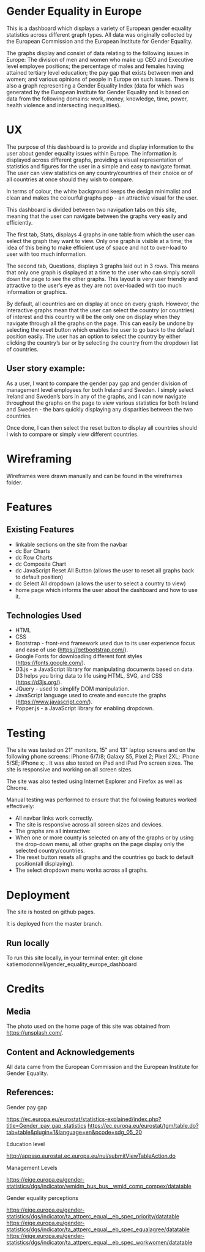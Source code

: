 # Gender Equality in Europe

This is a dashboard which displays a variety of European gender equality statistics across different graph types. All data was originally collected by the European Commission and the European Institute for Gender Equality.

The graphs display and consist of data relating to the following issues in Europe: The division of men and women who make up CEO and Executive level employee positions; the percentage of males and females having attained tertiary level education; the pay gap that exists between men and women; and various opinions of people in Europe on such issues. There is also a graph representing a Gender Equality Index (data for which was generated by the European Institute for Gender Equality and is based on data from the following domains:  work, money, knowledge, time, power, health violence and intersecting inequalities).

# UX

The purpose of this dashboard is to provide and display information to the user about gender equality issues within Europe. The information is displayed across different graphs, providing a visual representation of statistics and figures for the user in a simple and easy to navigate format. The user can view statistics on any country/countries of their choice or of all countries at once should they wish to compare.

In terms of colour, the white background keeps the design minimalist and clean and makes the colourful graphs pop - an attractive visual for the user.

This dashboard is divided between two navigation tabs on this site, meaning that the user can navigate between the graphs very easily and efficiently. 

The first tab, Stats, displays 4 graphs in one table from which the user can select the graph they want to view. Only one graph is visible at a time; the idea of this being to make efficient use of space and not to over-load to user with too much information.

The second tab, Questions, displays 3 graphs laid out in 3 rows. This means that only one graph is displayed at a time to the user who can simply scroll down the page to see the other graphs. This layout is very user friendly and attractive to the user’s eye as they are not over-loaded with too much information or graphics. 

By default, all countries are on display at once on every graph. However, the interactive graphs mean that the user can select the country (or countries) of interest and this country will be the only one on display when they navigate through all the graphs on the page. This can easily be undone by selecting the reset button which enables the user to go back to the default position easily. The user has an option to select the country by either clicking the country’s bar or by selecting the country from the dropdown list of countries.

## User story example:

As a user, I want to compare the gender pay gap and gender division of management level employees for both Ireland and Sweden. I simply select Ireland and Sweden’s bars in any of the graphs, and I can now navigate throughout the graphs on the page to view various statistics for both Ireland and Sweden - the bars quickly displaying any disparities between the two countries.

Once done, I can then select the reset button to display all countries should I wish to compare or simply view different countries.

# Wireframing

Wireframes were drawn manually and can be found in the wireframes folder.

# Features

## Existing Features

* linkable sections on the site from the navbar
* dc Bar Charts
* dc Row Charts
* dc Composite Chart
* dc JavaScript Reset All Button (allows the user to reset all graphs back to default position)
* dc Select All dropdown (allows the user to select a country to view)
* home page which informs the user about the dashboard and how to use it.
	
## Technologies Used

* HTML
* CSS
* Bootstrap - front-end framework used due to its user experience focus and ease of use (https://getbootstrap.com/).
* Google Fonts for downloading different font styles (https://fonts.google.com/).
* D3.js - a JavaScript library for manipulating documents based on data. D3 helps you bring data to life using HTML, SVG, and CSS (https://d3js.org/).
* JQuery -  used to simplify DOM manipulation.
* JavaScript language used to create and execute the graphs (https://www.javascript.com/).
* Popper.js - a JavaScript library for enabling dropdown.

# Testing

The site was tested on 21" monitors, 15" and 13" laptop screens and on the following phone screens: iPhone 6/7/8; Galaxy S5, Pixel 2; Pixel 2XL; iPhone 5/SE; iPhone x; . It was also tested on iPad and iPad Pro screen sizes. The site is responsive and working on all screen sizes. 

The site was also tested using Internet Explorer and Firefox as well as Chrome.

Manual testing was performed to ensure that the following features worked effectively: 

* All navbar links work correctly.
* The site is responsive across all screen sizes and devices.
* The graphs are all interactive:
* When one or more county is selected on any of the graphs or by using the drop-down menu, all other graphs on the page display only the selected country/countries.
* The reset button resets all graphs and the countries go back to default position(all displaying).
* The select dropdown menu works across all graphs.

# Deployment

The site is hosted on github pages.

It is deployed from the master branch.

## Run locally

To run this site locally, in your terminal enter: git clone  katiemodonnell/gender_equality_europe_dashboard

# Credits

## Media

The photo used on the home page of this site was obtained from https://unsplash.com/. 

## Content and Acknowledgements

All data came from the European Commission and the European Institute for Gender Equality.

## References:

Gender pay gap

https://ec.europa.eu/eurostat/statistics-explained/index.php?title=Gender_pay_gap_statistics 
https://ec.europa.eu/eurostat/tgm/table.do?tab=table&plugin=1&language=en&pcode=sdg_05_20 

Education level

http://appsso.eurostat.ec.europa.eu/nui/submitViewTableAction.do 

Management Levels

https://eige.europa.eu/gender-statistics/dgs/indicator/wmidm_bus_bus__wmid_comp_compex/datatable 

Gender equality perceptions

https://eige.europa.eu/gender-statistics/dgs/indicator/ta_attperc_equal__eb_spec_priority/datatable 
https://eige.europa.eu/gender-statistics/dgs/indicator/ta_attperc_equal__eb_spec_equalagree/datatable 
https://eige.europa.eu/gender-statistics/dgs/indicator/ta_attperc_equal__eb_spec_workwomen/datatable 

